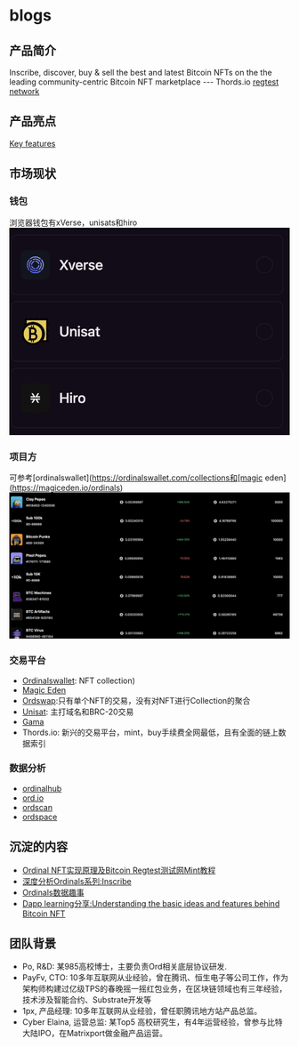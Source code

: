 # blogs
## 产品简介
Inscribe, discover, buy & sell the best and latest Bitcoin NFTs on the the leading community-centric Bitcoin NFT marketplace --- Thords.io
[regtest network](https://app.regtest.thords.io/)

## 产品亮点
[Key features](./product/highlights.md)

## 市场现状
### 钱包
浏览器钱包有xVerse，unisats和hiro
![image](./images/wallets.png)

### 项目方
可参考[ordinalswallet](https://ordinalswallet.com/collections和[magic eden](https://magiceden.io/ordinals)
![image](./images/hotcollections.png)

### 交易平台
- [Ordinalswallet](https://ordinalswallet.com/): NFT collection)
- [Magic Eden](https://magiceden.io/ordinals)
- [Ordswap](https://ordswap.io/):只有单个NFT的交易，没有对NFT进行Collection的聚合
- [Unisat](https://unisat.io/): 主打域名和BRC-20交易
- [Gama](https://gamma.io/ordinals)
- Thords.io: 新兴的交易平台，mint，buy手续费全网最低，且有全面的链上数据索引

### 数据分析
- [ordinalhub](https://www.ordinalhub.com/)
- [ord.io](https://www.ord.io/)
- [ordscan](https://ordiscan.com/)
- [ordspace](https://ordspace.org/)

## 沉淀的内容
- [Ordinal NFT实现原理及Bitcoin Regtest测试网Mint教程](https://learnblockchain.cn/article/5376)
- [深度分析Ordinals系列:Inscribe](./inscribe/%E5%85%A8%E9%9D%A2%E6%80%BB%E7%BB%93Oridinals%E7%94%9F%E6%80%81Insribe%E7%9A%84%E5%A4%A7%E5%B0%8F%E5%92%8C%E6%A0%BC%E5%BC%8F%E9%99%90%E5%88%B6%E5%8F%8A%E8%B4%B9%E7%8E%87.md)
- [Ordinals数据趣事](./datastory/ordinals%20story.md)
- [Dapp learning分享:Understanding the basic ideas and features behind Bitcoin NFT](https://twitter.com/Dapp_Learning/status/1624676639409074178)

## 团队背景
- Po, R&D: 某985高校博士，主要负责Ord相关底层协议研发.
- PayFv, CTO: 10多年互联网从业经验，曾在腾讯、恒生电子等公司工作，作为架构师构建过亿级TPS的春晚摇一摇红包业务，在区块链领域也有三年经验，技术涉及智能合约、Substrate开发等
- 1px, 产品经理: 10多年互联网从业经验，曾任职腾讯地方站产品总监。
- Cyber Elaina, 运营总监: 某Top5 高校研究生，有4年运营经验，曾参与比特大陆IPO，在Matrixport做金融产品运营。
